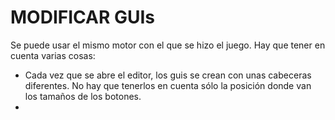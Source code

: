 # MODIFICAR GUIs
Se puede usar el mismo motor con el que se hizo el juego. Hay que tener en cuenta varias cosas:

 - Cada vez que se abre el editor, los guis se crean con unas cabeceras diferentes. No hay que tenerlos en cuenta sólo la posición donde van los tamaños de los botones.
 - 
